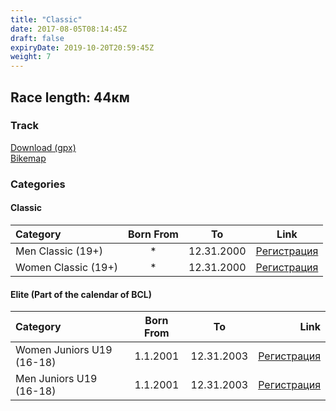 ```yaml
---
title: "Classic"
date: 2017-08-05T08:14:45Z
draft: false
expiryDate: 2019-10-20T20:59:45Z
weight: 7
---
```


## Race length: 44км
### Track  
[Download (gpx)](https://drive.google.com/open?id=0B8lR1_MWHzbCMWhaR1pDeEZXV0k)  
[Bikemap](https://www.bikemap.net/en/route/4143055-murgash-44km/)  


### Categories
#### Classic
Category         | Born From |      To   | Link     
:-----------------|:---------:|:---------:|:-----------:
 Men Classic (19+)  |     *     | 12.31.2000| [Регистрация](http://www.veloclubmammut.com/murgash-classic-reg)
 Women Classic (19+)|     *     | 12.31.2000| [Регистрация](http://www.veloclubmammut.com/murgash-classic-reg)

#### Elite (Part of the calendar of BCL)
Category          | Born From |      To   | Link     
:-----------------|:---------:|:---------:|-------------:
 Women Juniors U19 (16-18)  | 1.1.2001  | 12.31.2003| [Регистрация](http://www.veloclubmammut.com/murgash-classic-reg)
 Men Juniors U19 (16-18)| 1.1.2001  | 12.31.2003| [Регистрация](http://www.veloclubmammut.com/murgash-classic-reg)



